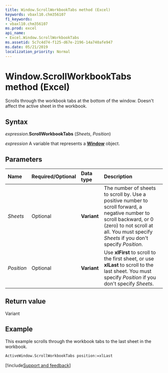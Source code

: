 ```yaml
---
title: Window.ScrollWorkbookTabs method (Excel)
keywords: vbaxl10.chm356107
f1_keywords:
- vbaxl10.chm356107
ms.prod: excel
api_name:
- Excel.Window.ScrollWorkbookTabs
ms.assetid: 5c7c4d74-f125-d67e-2196-14a740afe947
ms.date: 05/21/2019
localization_priority: Normal
---
```



# Window.ScrollWorkbookTabs method (Excel)

Scrolls through the workbook tabs at the bottom of the window. Doesn't affect the active sheet in the workbook.


## Syntax

_expression_.**ScrollWorkbookTabs** (_Sheets_, _Position_)

_expression_ A variable that represents a **[Window](Excel.Window.md)** object.


## Parameters

|Name|Required/Optional|Data type|Description|
|:-----|:-----|:-----|:-----|
| _Sheets_|Optional| **Variant**|The number of sheets to scroll by. Use a positive number to scroll forward, a negative number to scroll backward, or 0 (zero) to not scroll at all. You must specify _Sheets_ if you don't specify _Position_.|
| _Position_|Optional| **Variant**|Use **xlFirst** to scroll to the first sheet, or use **xlLast** to scroll to the last sheet. You must specify _Position_ if you don't specify _Sheets_.|

## Return value

Variant


## Example

This example scrolls through the workbook tabs to the last sheet in the workbook.

```vb
ActiveWindow.ScrollWorkbookTabs position:=xlLast
```



[!include[Support and feedback](~/includes/feedback-boilerplate.md)]